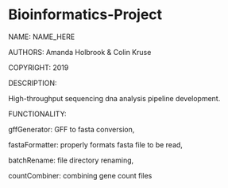 # Bioinformatics-Project

NAME:
NAME_HERE

AUTHORS:
Amanda Holbrook &
Colin Kruse

COPYRIGHT:
2019

DESCRIPTION:

High-throughput sequencing dna analysis 
pipeline development.

FUNCTIONALITY:

gffGenerator: GFF to fasta conversion,

fastaFormatter: properly formats fasta file to be read,

batchRename: file directory renaming,

countCombiner: combining gene count files
